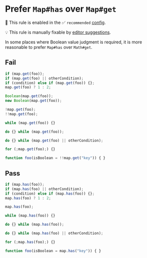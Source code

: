 # Prefer `Map#has` over `Map#get`

💼 This rule is enabled in the ✅ `recommended` [config](https://github.com/sindresorhus/eslint-plugin-unicorn#preset-configs-eslintconfigjs).

💡 This rule is manually fixable by [editor suggestions](https://eslint.org/docs/latest/use/core-concepts#rule-suggestions).

<!-- end auto-generated rule header -->
<!-- Do not manually modify this header. Run: `npm run fix:eslint-docs` -->

In some places where Boolean value judgment is required, it is more reasonable to prefer `Map#has` over `Math#get`.

## Fail

```js
if (map.get(foo));
if (map.get(foo) || otherCondition);
if (condition) else if (map.get(foo)) {};
map.get(foo) ? 1 : 2;

Boolean(map.get(foo));
new Boolean(map.get(foo));

!map.get(foo);
!!map.get(foo);

while (map.get(foo)) {}

do {} while (map.get(foo));

do {} while (map.get(foo) || otherCondition);

for (;map.get(foo);) {}

function foo(isBoolean = !!map.get("key")) { }
```

## Pass

```js
if (map.has(foo));
if (map.has(foo) || otherCondition);
if (condition) else if (map.has(foo)) {};
map.has(foo) ? 1 : 2;

map.has(foo);

while (map.has(foo)) {}

do {} while (map.has(foo));

do {} while (map.has(foo) || otherCondition);

for (;map.has(foo);) {}

function foo(isBoolean = map.has("key")) { }
```
